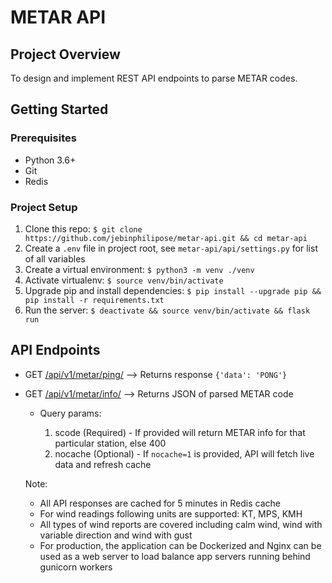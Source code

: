 # METAR API

## Project Overview

To design and implement REST API endpoints to parse METAR codes.

## Getting Started

### Prerequisites

* Python 3.6+
* Git
* Redis

### Project Setup

1. Clone this repo: `$ git clone https://github.com/jebinphilipose/metar-api.git && cd metar-api`
2. Create a `.env` file in project root, see `metar-api/api/settings.py` for list of all variables
3. Create a virtual environment: `$ python3 -m venv ./venv`
4. Activate virtualenv: `$ source venv/bin/activate`
5. Upgrade pip and install dependencies: `$ pip install --upgrade pip && pip install -r requirements.txt`
6. Run the server: `$ deactivate && source venv/bin/activate && flask run`


## API Endpoints

* GET [/api/v1/metar/ping/](http://localhost:8000/api/v1/metar/ping/) --> Returns response `{'data': 'PONG'}`
* GET [/api/v1/metar/info/](http://localhost:8000/api/v1/metar/info/) --> Returns JSON of parsed METAR code

  * Query params:
    
    1. scode (Required) - If provided will return METAR info for that particular station, else 400
    2. nocache (Optional) - If `nocache=1` is provided, API will fetch live data and refresh cache

  Note:
  * All API responses are cached for 5 minutes in Redis cache
  * For wind readings following units are supported: KT, MPS, KMH
  * All types of wind reports are covered including calm wind, wind with variable direction and wind with gust
  * For production, the application can be Dockerized and Nginx can be used as a web server to load balance app servers running behind gunicorn workers
